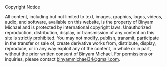 Copyright Notice

All content, including but not limited to text, images, graphics, logos, videos, audio, and software, available on this website, is the property of Binyam Michael and is protected by international copyright laws. 
Unauthorized reproduction, distribution, display, or transmission of any content on this site is strictly prohibited. 
You may not modify, publish, transmit, participate in the transfer or sale of, create derivative works from, distribute, display, reproduce, or in any way exploit any of the content, in whole or in part, 
without the prior written consent of Binyam Michael. 
For permissions or inquiries, please contact binyammichael34@gmail.com.

